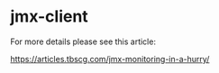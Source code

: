 # jmx-client

For more details please see this article:

https://articles.tbscg.com/jmx-monitoring-in-a-hurry/

